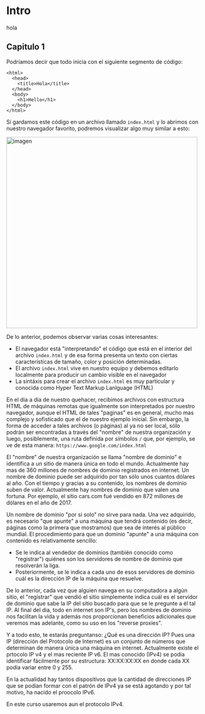 # Intro

hola

## Capitulo 1

Podríamos decir que todo inicia con el siguiente segmento de código:

```
<html>
  <head>
    <title>Hola</title>
  </head>
  <body>
    <h1>Hello</h1>
  </body>
</html>
```
  
Si gardamos este código en un archivo llamado ```index.html``` y lo abrimos con nuestro navegador favorito, podremos visualizar algo muy similar a esto: 

<img width="499" alt="imagen" src="https://user-images.githubusercontent.com/17259655/210629548-97f7499a-7c61-4851-b2ed-fe88e5f488df.png">

De lo anterior, podemos observar varias cosas interesantes:
- El navegador está "interpretando" el código que está en el interior del archivo ```index.html``` y de esa forma presenta un texto con ciertas características de tamaño, color y posición determinadas.
- El archivo ```index.html``` vive en nuestro equipo y debemos editarlo localmente para producir un cambio visible en el navegador
- La sintáxis para crear el archivo ```index.html``` es muy particular y conocida como Hyper Text Markup Lanlguage (HTML)

En el dia a dia de nuestro quehacer, recibimos archivos con estructura HTML de máquinas remotas que igualmente son interpretados por nuestro navegador, aunque el HTML de tales "paginas" es en general, mucho mas complejo y sofisticado que el de nuestro ejemplo inicial. Sin embargo, la forma de acceder a tales archivos (o páginas) al ya no ser local, sólo podrán ser encontradas a través del "nombre" de nuestra organización y luego, posiblemente, una ruta definida por símbolos ```/``` que, por ejemplo, se ve de esta manera: ```https://www.google.com/index.html```

El "nombre" de nuestra organización se llama "nombre de dominio" e identifica a un sitio de manera única en todo el mundo. Actualmente hay mas de 360 millones de nombres de dominio registrados en internet. Un nombre de dominio puede ser adquirido por tan sólo unos cuantos dólares al año. Con el tiempo y gracias a su contenido, los nombres de dominio suben de valor. Actualmente hay nombres de dominio que valen una fortuna. Por ejemplo, el sitio cars.com fué vendido en 872 millones de dólares en el año de 2017.

Un nombre de dominio "por si solo" no sirve para nada. Una vez adquirido, es necesario "que apunte" a una máquina que tendrá contenido (es decir, páginas como la primera que mostramos) que sea de interés al público mundial. El procedimiento para que un dominio "apunte" a una máquina con contenido es relativamente sencillo: 

- Se le indica al vendedor de dominios (también conocido como "registrar") quiénes son los servidores de nombre de dominio que resolverán la liga. 
- Posteriormente, se le indica a cada uno de esos servidores de dominio cuál es la dirección IP de la máquina que resuelve.

De lo anterior, cada vez que alguien navega en su computadora a algún sitio, el "registrar" que vendió el sitio simplemente indica cuál es el servidor de dominio que sabe la IP del sitio buscado para que se le pregunte a él tal IP. Al final del dia, todo en internet son IP's, pero los nombres de dominio nos facilitan la vida y además nos proporcionan beneficios adicionales que veremos mas adelante, como su uso en los "reverse proxies".

Y a todo esto, te estarás preguntanso: ¿Qué es una dirección IP? Pues una IP (dirección del Protocolo de Internet) es un conjunto de números que determinan de manera única una máquina en internet. Actualmente existe el prtocolo IP v4 y el mas reciente IP v6. El mas conocido (IPv4) se podia identificar fácilmente por su estructura: XX:XX:XX:XX en donde cada XX podia variar entre 0 y 255.

En la actualidad hay tantos dispositivos que la cantidad de direcciones IP que se podían formar con el patrón de IPv4 ya se está agotando y por tal motivo, ha nacido el proocolo IPv6.

En este curso usaremos aun el protocolo IPv4.




